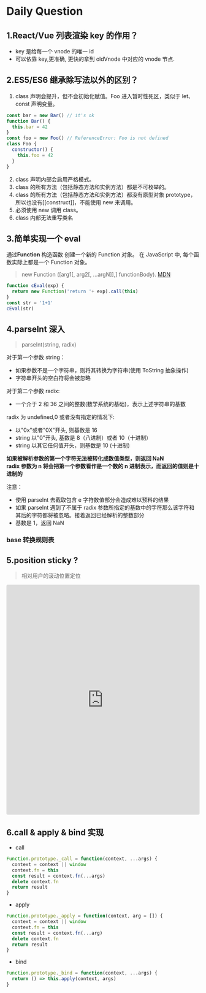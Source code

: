 # Daily Question

## 1.React/Vue 列表渲染 key 的作用？

<MarkdownCard>

- key 是给每一个 vnode 的唯一 id
- 可以依靠 key,更准确, 更快的拿到 oldVnode 中对应的 vnode 节点.

</MarkdownCard>

## 2.ES5/ES6 继承除写法以外的区别？

<MarkdownCard>

1. class 声明会提升，但不会初始化赋值。Foo 进入暂时性死区，类似于 let、const 声明变量。

```javascript
const bar = new Bar() // it's ok
function Bar() {
  this.bar = 42
}
const foo = new Foo() // ReferenceError: Foo is not defined
class Foo {
  constructor() {
    this.foo = 42
  }
}
```

2. class 声明内部会启用严格模式。
3. class 的所有方法（包括静态方法和实例方法）都是不可枚举的。
4. class 的所有方法（包括静态方法和实例方法）都没有原型对象 prototype，所以也没有[[construct]]，不能使用 new 来调用。
5. 必须使用 new 调用 class。
6. class 内部无法重写类名

</MarkdownCard>

## 3.简单实现一个 eval

<MarkdownCard>

通过**Function** 构造函数 创建一个新的 Function 对象。 在 JavaScript 中, 每个函数实际上都是一个 Function 对象。

> new Function ([arg1[, arg2[, ...argN]],] functionBody). [MDN](https://developer.mozilla.org/zh-CN/docs/Web/JavaScript/Reference/Global_Objects/Function)

```JavaScript
function cEval(exp) {
  return new Function('return '+ exp).call(this)
}
const str = '1+1'
cEval(str)
```

</MarkdownCard>

## 4.parseInt 深入

<MarkdownCard>

> parseInt(string, radix)

对于第一个参数 string：

- 如果参数不是一个字符串，则将其转换为字符串(使用 ToString 抽象操作)
- 字符串开头的空白符将会被忽略

对于第二个参数 radix:

- 一个介于 2 和 36 之间的整数(数学系统的基础)，表示上述字符串的基数

radix 为 undefined,0 或者没有指定的情况下:

- 以"0x"或者"0X"开头, 则基数是 16
- string 以"0"开头, 基数是 8（八进制）或者 10（十进制）
- string 以其它任何值开头，则基数是 10 (十进制)

**如果被解析参数的第一个字符无法被转化成数值类型，则返回 NaN**  
**radix 参数为 n 将会把第一个参数看作是一个数的 n 进制表示，而返回的值则是十进制的**

注意：

- 使用 parseInt 去截取包含 e 字符数值部分会造成难以预料的结果
- 如果 parseInt 遇到了不属于 radix 参数所指定的基数中的字符那么该字符和其后的字符都将被忽略。接着返回已经解析的整数部分
- 基数是 1，返回 NaN

</MarkdownCard>

### base 转换规则表

<Table :tableProp="{
  height: '400',
  columns: [
    { title: 'String', key: 'index'},
    { title: 'Base36', key: 'Base36'},
    { title: '...', key: 'middle'},
    { title: 'Base10', key: 'Base10'},
    { title: '...', key: 'end'},
    { title: 'Base2', key: 'Base2'},
  ],
  data: [
    { 'index': '0', 'Base36': '0', 'middle': '...', 'Base10': '0', 'end': '...', 'Base2': '0' },
    { 'index': '1', 'Base36': '1', 'middle': '...', 'Base10': '1', 'end': '...', 'Base2': '1' },
    { 'index': '2', 'Base36': '2', 'middle': '...', 'Base10': '2', 'end': '...', 'Base2': '2' },
    { 'index': '3', 'Base36': '3', 'middle': '...', 'Base10': '3', 'end': '...', 'Base2': 'NaN' },
    { 'index': '4', 'Base36': '4', 'middle': '...', 'Base10': '4', 'end': '...', 'Base2': 'NaN' },
    { 'index': '5', 'Base36': '5', 'middle': '...', 'Base10': '5', 'end': '...', 'Base2': 'NaN' },
    { 'index': '6', 'Base36': '6', 'middle': '...', 'Base10': '6', 'end': '...', 'Base2': 'NaN' },
    { 'index': '7', 'Base36': '7', 'middle': '...', 'Base10': '7', 'end': '...', 'Base2': 'NaN' },
    { 'index': '8', 'Base36': '8', 'middle': '...', 'Base10': '8', 'end': '...', 'Base2': 'NaN' },
    { 'index': '9', 'Base36': '9', 'middle': '...', 'Base10': '9', 'end': '...', 'Base2': 'NaN' },
    { 'index': 'a', 'Base36': '10', 'middle': '...', 'Base10': 'NaN', 'end': '...', 'Base2': 'NaN' },
    { 'index': 'b', 'Base36': '11', 'middle': '...', 'Base10': 'NaN', 'end': '...', 'Base2': 'NaN' },
    { 'index': 'c', 'Base36': '12', 'middle': '...', 'Base10': 'NaN', 'end': '...', 'Base2': 'NaN' },
    { 'index': 'd', 'Base36': '13', 'middle': '...', 'Base10': 'NaN', 'end': '...', 'Base2': 'NaN' },
    { 'index': 'e', 'Base36': '14', 'middle': '...', 'Base10': 'NaN', 'end': '...', 'Base2': 'NaN' },
    { 'index': 'f', 'Base36': '15', 'middle': '...', 'Base10': 'NaN', 'end': '...', 'Base2': 'NaN' },
    { 'index': 'g', 'Base36': '16', 'middle': '...', 'Base10': 'NaN', 'end': '...', 'Base2': 'NaN' },
    { 'index': 'h', 'Base36': '17', 'middle': '...', 'Base10': 'NaN', 'end': '...', 'Base2': 'NaN' },
    { 'index': 'i', 'Base36': '18', 'middle': '...', 'Base10': 'NaN', 'end': '...', 'Base2': 'NaN' },
    { 'index': 'j', 'Base36': '19', 'middle': '...', 'Base10': 'NaN', 'end': '...', 'Base2': 'NaN' },
    { 'index': 'k', 'Base36': '20', 'middle': '...', 'Base10': 'NaN', 'end': '...', 'Base2': 'NaN' },
    { 'index': 'l', 'Base36': '21', 'middle': '...', 'Base10': 'NaN', 'end': '...', 'Base2': 'NaN' },
    { 'index': 'm', 'Base36': '22', 'middle': '...', 'Base10': 'NaN', 'end': '...', 'Base2': 'NaN' },
    { 'index': 'n', 'Base36': '23', 'middle': '...', 'Base10': 'NaN', 'end': '...', 'Base2': 'NaN' },
    { 'index': 'o', 'Base36': '24', 'middle': '...', 'Base10': 'NaN', 'end': '...', 'Base2': 'NaN' },
    { 'index': 'p', 'Base36': '25', 'middle': '...', 'Base10': 'NaN', 'end': '...', 'Base2': 'NaN' },
    { 'index': 'q', 'Base36': '26', 'middle': '...', 'Base10': 'NaN', 'end': '...', 'Base2': 'NaN' },
    { 'index': 'r', 'Base36': '27', 'middle': '...', 'Base10': 'NaN', 'end': '...', 'Base2': 'NaN' },
    { 'index': 's', 'Base36': '28', 'middle': '...', 'Base10': 'NaN', 'end': '...', 'Base2': 'NaN' },
    { 'index': 't', 'Base36': '29', 'middle': '...', 'Base10': 'NaN', 'end': '...', 'Base2': 'NaN' },
    { 'index': 'u', 'Base36': '30', 'middle': '...', 'Base10': 'NaN', 'end': '...', 'Base2': 'NaN' },
    { 'index': 'v', 'Base36': '31', 'middle': '...', 'Base10': 'NaN', 'end': '...', 'Base2': 'NaN' },
    { 'index': 'w', 'Base36': '32', 'middle': '...', 'Base10': 'NaN', 'end': '...', 'Base2': 'NaN' },
    { 'index': 'x', 'Base36': '33', 'middle': '...', 'Base10': 'NaN', 'end': '...', 'Base2': 'NaN' },
    { 'index': 'y', 'Base36': '34', 'middle': '...', 'Base10': 'NaN', 'end': '...', 'Base2': 'NaN' },
    { 'index': 'z', 'Base36': '35', 'middle': '...', 'Base10': 'NaN', 'end': '...', 'Base2': 'NaN' },
  ],
  border: false
}" />

<CodeTest mode='parseInt' />

## 5.position sticky ?

> 相对用户的滚动位置定位

<iframe
     src="https://codesandbox.io/embed/suspicious-kilby-wrbc3?fontsize=14&hidenavigation=1&theme=light"
     style="width:100%; height:600px; border:0; border-radius: 4px; overflow:hidden;"
     title="position-sticky"
     allow="geolocation; microphone; camera; midi; vr; accelerometer; gyroscope; payment; ambient-light-sensor; encrypted-media; usb"
     sandbox="allow-modals allow-forms allow-popups allow-scripts allow-same-origin"
   >
</iframe>

## 6.call & apply & bind 实现

- call
```javascript
Function.prototype._call = function(context, ...args) {
  context = context || window
  context.fn = this
  const result = context.fn(...args)
  delete context.fn
  return result
}
```

- apply
```javascript
Function.prototype._apply = function(context, arg = []) {
  context = context || window
  context.fn = this
  const result = context.fn(...arg)
  delete context.fn
  return result
}
```

- bind
```javascript
Function.prototype._bind = function(context, ...args) {
  return () => this.apply(context, args)
}
```

<vTalk />
